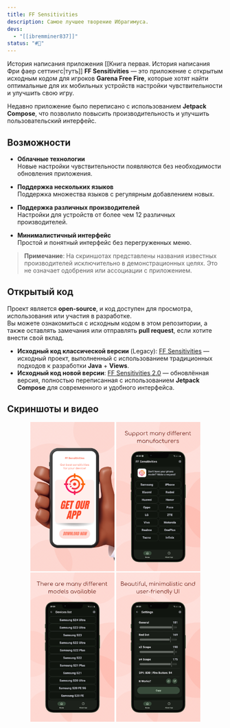 ```yaml
---
title: FF Sensitivities
description: Самое лучшее творение Ибрагимуса.
devs:
  - "[[ibremminer837]]"
status: "#📢"
---
```

История написания приложения [[Книга первая. История написания Фри фаер сеттингс|тутъ]]
**FF Sensitivities** — это приложение с открытым исходным кодом для игроков **Garena Free Fire**, которые хотят найти оптимальные для их мобильных устройств настройки чувствительности и улучшить свою игру.

Недавно приложение было переписано с использованием **Jetpack Compose**, что позволило повысить производительность и улучшить пользовательский интерфейс.

## Возможности

- **Облачные технологии**  
  Новые настройки чувствительности появляются без необходимости обновления приложения.

- **Поддержка нескольких языков**  
  Поддержка множества языков с регулярным добавлением новых.

- **Поддержка различных производителей**  
  Настройки для устройств от более чем 12 различных производителей.

- **Минималистичный интерфейс**  
  Простой и понятный интерфейс без перегруженных меню.

> **Примечание**: На скриншотах представлены названия известных производителей исключительно в демонстрационных целях. Это не означает одобрения или ассоциации с приложением.

## Открытый код

Проект является **open-source**, и код доступен для просмотра, использования или участия в разработке.  
Вы можете ознакомиться с исходным кодом в этом репозитории, а также оставлять замечания или отправлять **pull request**, если хотите внести свой вклад.

- **Исходный код классической версии** (Legacy): [FF Sensitivities](https://github.com/byteflipper/FFSettings) — исходный проект, выполненный с использованием традиционных подходов к разработки **Java** + **Views**.  
- **Исходный код новой версии**: [FF Sensitivities 2.0](https://github.com/byteflipper/FFSettings) — обновлённая версия, полностью переписанная с использованием **Jetpack Compose** для современного и удобного интерфейса.

## Скриншоты и видео

<p align="center">
  <img src="https://github.com/ByteFlipper-58/FFSensitivities/raw/master/screenshots/screen1.webp" width="196">
  <img src="https://github.com/ByteFlipper-58/FFSensitivities/raw/master/screenshots/screen2.webp" width="196">
  <img src="https://github.com/ByteFlipper-58/FFSensitivities/raw/master/screenshots/screen3.webp" width="196">
  <img src="https://github.com/ByteFlipper-58/FFSensitivities/raw/master/screenshots/screen4.webp" width="196">
</p>